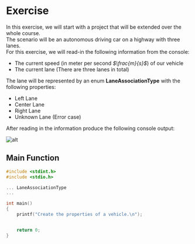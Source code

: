 # Exercise

In this exercise, we will start with a project that will be extended over the whole course.  
The scenario will be an autonomous driving car on a highway with three lanes.  
For this exercise, we will read-in the following information from the console:

- The current speed (in meter per second *$\frac{m}{s}$*) of our vehicle
- The current lane (There are three lanes in total)

The lane will be represented by an enum **LaneAssociationType** with the following properties:

- Left Lane
- Center Lane
- Right Lane
- Unknown Lane (Error case)

After reading in the information produce the following console output:

![alt](../../media/3_Lanes.png)

## Main Function

```cpp
#include <stdint.h>
#include <stdio.h>

... LaneAssociationType
...

int main()
{
    printf("Create the properties of a vehicle.\n");


    return 0;
}

```
